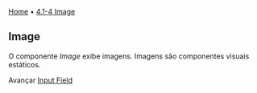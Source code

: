 [Home](../HomePT.md) • [4.1-4 Image](#)

## Image

O componente *Image* exibe imagens. Imagens são componentes visuais estáticos.


Avançar [Input Field](./1.5_inputfield.md)

